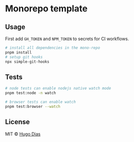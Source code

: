 # Monorepo template

## Usage

First add `GH_TOKEN` and `NPM_TOKEN` to secrets for CI workflows.

```bash
# install all dependencies in the mono-repo
pnpm install
# setup git hooks
npx simple-git-hooks
```

## Tests

```bash
# node tests can enable nodejs native watch mode
pnpm test:node -n watch

# browser tests can enable watch
pnpm test:browser --watch
```

## License

MIT © [Hugo Dias](http://hugodias.me)
